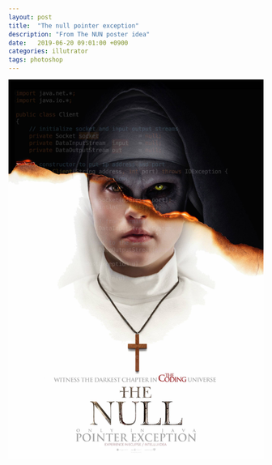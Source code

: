 ```yaml
---
layout: post
title:  "The null pointer exception"
description: "From The NUN poster idea"
date:   2019-06-20 09:01:00 +0900
categories: illutrator
tags: photoshop
---
```


![alt text](https://github.com/phonginx/phonginx.github.io/blob/master/assets/img/the_null_pointer.jpg "The null pointer exception")
